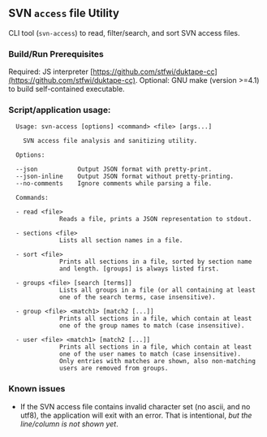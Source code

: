 
## SVN `access` file Utility

CLI tool (`svn-access`) to read, filter/search, and sort SVN access files.

### Build/Run Prerequisites

  Required: JS interpreter [https://github.com/stfwi/duktape-cc](https://github.com/stfwi/duktape-cc).
  Optional: GNU make (version >=4.1) to build self-contained executable.

### Script/application usage:

  ```
    Usage: svn-access [options] <command> <file> [args...]

      SVN access file analysis and sanitizing utility.

    Options:

    --json           Output JSON format with pretty-print.
    --json-inline    Output JSON format without pretty-printing.
    --no-comments    Ignore comments while parsing a file.

    Commands:

    - read <file>
                Reads a file, prints a JSON representation to stdout.

    - sections <file>
                Lists all section names in a file.

    - sort <file>
                Prints all sections in a file, sorted by section name
                and length. [groups] is always listed first.

    - groups <file> [search [terms]]
                Lists all groups in a file (or all containing at least
                one of the search terms, case insensitive).

    - group <file> <match1> [match2 [...]]
                Prints all sections in a file, which contain at least
                one of the group names to match (case insensitive).

    - user <file> <match1> [match2 [...]]
                Prints all sections in a file, which contain at least
                one of the user names to match (case insensitive).
                Only entries with matches are shown, also non-matching
                users are removed from groups.
  ```

### Known issues

  - If the SVN access file contains invalid character set (no ascii,
    and no utf8), the application will exit with an error. That is
    intentional, *but the line/column is not shown yet*.
